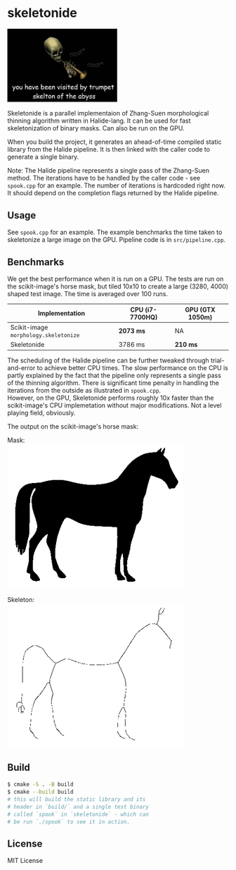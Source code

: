 # skeletonide

<img src="./assets/2spooky.png" width="250px"/>

Skeletonide is a parallel implementaion of Zhang-Suen morphological thinning
algorithm written in Halide-lang. It can be used for fast skeletonization of
binary masks. Can also be run on the GPU.

When you build the project, it generates an ahead-of-time compiled static
library from the Halide pipeline. It is then linked with the caller code to
generate a single binary.

Note: The Halide pipeline represents a single pass of the Zhang-Suen method. The
iterations have to be handled by the caller code - see `spook.cpp` for an
example. The number of iterations is hardcoded right now. It should depend on
the completion flags returned by the Halide pipeline.

## Usage

See `spook.cpp` for an example. The example benchmarks the time taken to
skeletonize a large image on the GPU. Pipeline code is in `src/pipeline.cpp`.

## Benchmarks

We get the best performance when it is run on a GPU. The tests are run on the
scikit-image's horse mask, but tiled 10x10 to create a large
(3280, 4000) shaped test image. The time is averaged over 100 runs.

| Implementation                        | CPU (i7-7700HQ) | GPU (GTX 1050m) |
| ------------------------------------- | --------------- | --------------- |
| Scikit-image `morphology.skeletonize` | **2073 ms**     | NA              |
| Skeletonide                           | 3786 ms         | **210 ms**      |

The scheduling of the Halide pipeline can be further tweaked through
trial-and-error to achieve better CPU times. The slow performance on the CPU is
partly explained by the fact that the pipeline only represents a single pass of
the thinning algorithm. There is significant time penalty in handling the
iterations from the outside as illustrated in `spook.cpp`.  
However, on the GPU, Skeletonide performs roughly 10x faster than the
scikit-image's CPU implemetation without major modifications. Not a level
playing field, obviously.

The output on the scikit-image's horse mask:

Mask:  
![mask](test/images/horse.png)

Skeleton:  
![skel](test/output/spook_out.png)

## Build

```sh
$ cmake -S . -B build
$ cmake --build build
# this will build the static library and its 
# header in `build/` and a single test binary 
# called `spook` in `skeletonide` - which can
# be run `./spook` to see it in action.
```

## License

MIT License

